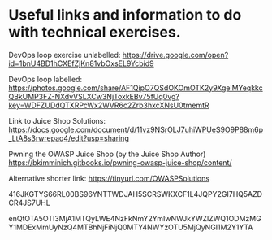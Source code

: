 # Useful links and information to do with technical exercises.

DevOps loop exercise unlabelled:
https://drive.google.com/open?id=1bnU4BD1hCXEfZjKn81vbOxsEL9Ycbid9

DevOps loop labelled:
https://photos.google.com/share/AF1QipO7QSdOKOmOTK2y9XgelMYeqkkcQBkUMP3FZ-NXdvVSLXCw3NjToxkEBv75fUq0vg?key=WDFZUDdQTXRPcWx2WVR6c2Zrb3hxcXNsU0tmemtR

Link to Juice Shop Solutions: 
https://docs.google.com/document/d/11vz9NSrOLJ7uhiWPUeS9O9P88m6p_LtA8s3rwrepaq4/edit?usp=sharing 

Pwning the OWASP Juice Shop (by the Juice Shop Author)
https://bkimminich.gitbooks.io/pwning-owasp-juice-shop/content/

Alternative shorter link: 
https://tinyurl.com/OWASPSolutions


416JKGTYS66RL00BS96YNTTWDJAH5SCRSWKXCF1L4JQPY2GI7HQ5AZDCR4JS7UHL

enQtOTA5OTI3MjA1MTQyLWE4NzFkNmY2YmIwNWJkYWZlZWQ1ODMzMGY1MDExMmUyNzQ4MTBhNjFiNjQ0MTY4NWYzOTU5MjQyNGI1M2Y1YTA
